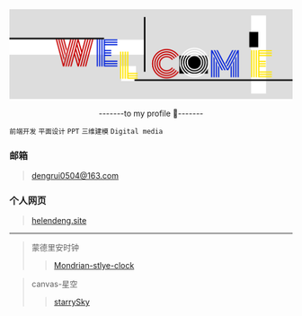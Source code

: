 <img title="财源滚滚，数钱用称" src="./welcomee.png" alt="alt 图片" data-align="center">

 <p align="center">-------to my profile 👋-------</p>

<!--
**PAINKILLER0504/PAINKILLER0504** is a ✨ _special_ ✨ repository because its `README.md` (this file) appears on your GitHub profile.

Here are some ideas to get you started:

- 🔭 I’m currently working on ...
- 🌱 I’m currently learning ...
- 👯 I’m looking to collaborate on ...
- 🤔 I’m looking for help with ...
- 💬 Ask me about ...
- 📫 How to reach me: ...
- 😄 Pronouns: ...
- ⚡ Fun fact: ...
-->

`前端开发` `平面设计` `PPT` `三维建模` `Digital media`

 ### 邮箱
> [dengrui0504@163.com](mailto:dengrui0504@163.com)
 ### 个人网页
<!--
> [helendeng.site](https://helendeng.site)
-->
> <a href="https://helendeng.site/" target="_blank">helendeng.site</a>

---

> 蒙德里安时钟
>> <a href="https://painkiller0504.github.io/Mondrian-style-clock/" target="_blank">Mondrian-stlye-clock</a>

> canvas-星空
>> <a href="https://painkiller0504.github.io/starrySky/" target="_blank">starrySky</a>

